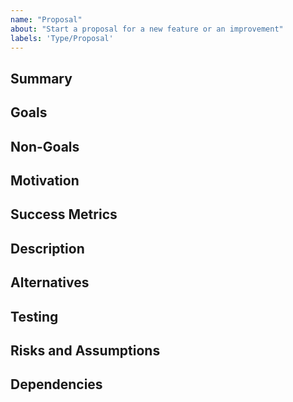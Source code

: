 ```yaml
---
name: "Proposal"
about: "Start a proposal for a new feature or an improvement"
labels: 'Type/Proposal'
---
```


## Summary
<!-- REQUIRED -- Provide a short summary of the proposal, at most one or two sentences -->

## Goals
<!-- What are the goals of this proposal?  Omit this section if you have
nothing to say beyond what's already in the summary. -->

## Non-Goals
<!-- Describe any goals you wish to identify specifically as being out of
scope for this proposal. -->

## Motivation

<!-- Why should this work be done?  What are its benefits?  Who's asking
for it?  How does it compare to the competition, if any? -->

## Success Metrics

<!--  If the success of this work can be gauged by specific numerical
 metrics and associated goals then describe them here. -->

## Description

<!-- REQUIRED -- Describe the enhancement in detail: Both what it is and,
 to the extent understood, how you intend to implement it. -->

## Alternatives

<!--  Did you consider any alternative approaches or technologies?  If so
 then please describe them here and explain why they were not chosen. -->

## Testing

<!--  What kinds of test development and execution will be required in order
 to validate this enhancement, beyond the usual mandatory unit tests?
 Be sure to list any special platform or hardware requirements. -->

## Risks and Assumptions

<!--  Describe any risks or assumptions that must be considered along with
 this proposal.  Could any plausible events derail this work, or even
 render it unnecessary?  If you have mitigation plans for the known
 risks then please describe them. -->

## Dependencies

<!--  Describe all dependencies that this JEP has on other JEPs, JBS issues,
 components, products, or anything else. -->
